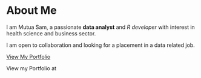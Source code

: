 # About Me

I am Mutua Sam, a passionate **data analyst** and *R developer* with interest in health science and business sector.

I am open to collaboration and looking for a placement in a data related job.


[View My Portfolio](<https://smutuakilai.netlify.app/>)





View my Portfolio at 

<!---
sam-mutua/sam-mutua is a ✨ special ✨ repository because its `README.md` (this file) appears on your GitHub profile.
You can click the Preview link to take a look at your changes.
--->
